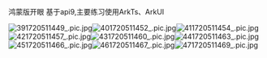 鸿蒙版开眼
基于api9,主要练习使用ArkTs、ArkUI

![391720511449_.pic.jpg](screenshort%2F391720511449_.pic.jpg)![401720511452_.pic.jpg](screenshort%2F401720511452_.pic.jpg)![411720511454_.pic.jpg](screenshort%2F411720511454_.pic.jpg)
![421720511457_.pic.jpg](screenshort%2F421720511457_.pic.jpg)![431720511460_.pic.jpg](screenshort%2F431720511460_.pic.jpg)![441720511463_.pic.jpg](screenshort%2F441720511463_.pic.jpg)
![451720511466_.pic.jpg](screenshort%2F451720511466_.pic.jpg)![461720511467_.pic.jpg](screenshort%2F461720511467_.pic.jpg)![471720511469_.pic.jpg](screenshort%2F471720511469_.pic.jpg)
